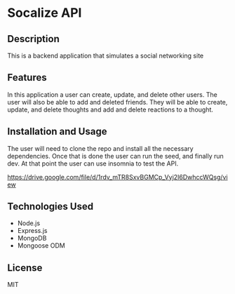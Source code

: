 # Socalize API 

## Description
This is a backend application that simulates a social networking site

## Features 

In this application a user can create, update, and delete other users.
The user will also be able to add and deleted friends.
They will be able to create, update, and delete thoughts and add and delete reactions to a thought.

## Installation and Usage
The user will need to clone the repo and install all the necessary dependencies. 
Once that is done the user can run the seed, and finally run dev. 
At that point the user can use insomnia to test the API.

https://drive.google.com/file/d/1rdv_mTR8SxvBGMCp_Vyj2I6DwhccWQsg/view

## Technologies Used 
- Node.js
- Express.js
- MongoDB
- Mongoose ODM

## License 
MIT
